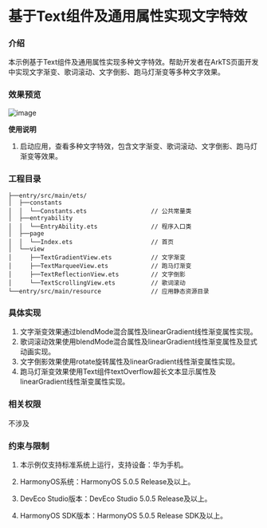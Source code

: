 # 基于Text组件及通用属性实现文字特效

### 介绍

本示例基于Text组件及通用属性实现多种文字特效。帮助开发者在ArkTS页面开发中实现文字渐变、歌词滚动、文字倒影、跑马灯渐变等多种文字效果。

### 效果预览

![image](./screenshots/device/text_effects.gif)

**使用说明**

1. 启动应用，查看多种文字特效，包含文字渐变、歌词滚动、文字倒影、跑马灯渐变等效果。

### 工程目录

```
├──entry/src/main/ets/
│  ├──constants
│  │  └──Constants.ets                  // 公共常量类
│  ├──entryability
│  │  └──EntryAbility.ets               // 程序入口类
│  ├──page                  
│  │  └──Index.ets                      // 首页
│  └──view
│     ├──TextGradientView.ets           // 文字渐变     
│     ├──TextMarqueeView.ets            // 跑马灯渐变
│     ├──TextReflectionView.ets         // 文字倒影       
│     └──TextScrollingView.ets          // 歌词滚动
└──entry/src/main/resource              // 应用静态资源目录
```

### 具体实现

1. 文字渐变效果通过blendMode混合属性及linearGradient线性渐变属性实现。
2. 歌词滚动效果使用blendMode混合属性及linearGradient线性渐变属性及显式动画实现。
3. 文字倒影效果使用rotate旋转属性及linearGradient线性渐变属性实现。
4. 跑马灯渐变效果使用Text组件textOverflow超长文本显示属性及linearGradient线性渐变属性实现。

### 相关权限

不涉及

### 约束与限制

1. 本示例仅支持标准系统上运行，支持设备：华为手机。

2. HarmonyOS系统：HarmonyOS 5.0.5 Release及以上。

3. DevEco Studio版本：DevEco Studio 5.0.5 Release及以上。

4. HarmonyOS SDK版本：HarmonyOS 5.0.5 Release SDK及以上。
